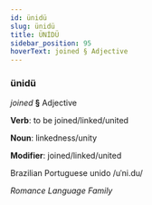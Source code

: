 ```yaml
---
id: ünidü
slug: ünidü
title: ÜNİDÜ
sidebar_position: 95
hoverText: joined § Adjective
---
```


### ünidü

*joined* **§** Adjective

**Verb**: to be joined/linked/united

**Noun**: linkedness/unity

**Modifier**: joined/linked/united

Brazilian Portuguese unido /uˈni.du/

*Romance Language Family*